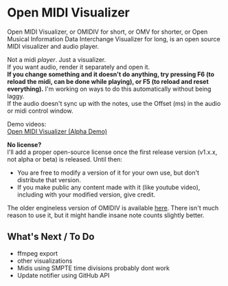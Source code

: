 # Open MIDI Visualizer

Open MIDI Visualizer, or OMIDIV for short, or OMV for shorter, or Open Musical Information Data Interchange Visualizer for long, is an open source MIDI visualizer and audio player.

Not a midi *player*. Just a visualizer.  
If you want audio, render it separately and open it.  
**If you change something and it doesn't do anything, try pressing F6 (to reload the midi, can be done while playing), or F5 (to reload and reset everything).** I'm working on ways to do this automatically without being laggy.  
If the audio doesn't sync up with the notes, use the Offset (ms) in the audio or midi control window.  

Demo videos:  
[Open MIDI Visualizer (Alpha Demo)](https://youtu.be/4YJwQmvFq10)

**No license?**  
I'll add a proper open-source license once the first release version (v1.x.x, not alpha or beta) is released. Until then:  
- You are free to modify a version of it for your own use, but don't distribute that version.  
- If you make public any content made with it (like youtube video), including with your modified version, give credit.

The older engineless version of OMIDIV is available [here](https://github.com/TheGoldenProof/OMIDIV-CPP). There isn't much reason to use it, but it might handle insane note counts slightly better.

## What's Next / To Do
- ffmpeg export
- other visualizations
- Midis using SMPTE time divisions probably dont work
- Update notifier using GitHub API

